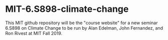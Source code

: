 # MIT-6.S898-climate-change

This MIT github repository will be the "course website" for a new seminar 6.S898
on Climate Change to be run by Alan Edelman, John Fernandez, and Ron Rivest at MIT Fall 2019.

